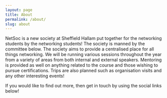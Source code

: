 ```yaml
---
layout: page
title: About
permalink: /about/
slug: about
---
```


NetSoc is a new society at Sheffield Hallam put together for the networking students by the networking students! The society is manned by the committee below. The society aims to provide a centralised place for all things networking. We will be running various sessions throughout the year from a variety of areas from both internal and external speakers. Mentoring is provided as well on anything related to the course and those wishing to pursue certifications. Trips are also planned such as organisation visits and any other interesting events!

If you would like to find out more, then get in touch by using the social links below! 
